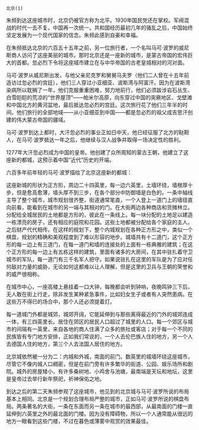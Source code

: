     北京(1) 

   朱频到达这座城市时，北京仍被官方称为北平。1930年国民党还在掌权。军阀混战的时代一去不复。中国再一次统一。共和国经历最初几年的骚乱之后，中国始终坚定发展为一个现代国家的信念。朱频此感到自豪和幸福。

   在朱频抵达北京的六百五十五年之前，另一位旅行者，一个名叫马可·波罗的威尼斯商人访问了这座美丽的城市。那时北京还是一座新的城市，是蒙古帝国的宏伟巨大的首都。忽必烈下令将这座城市建立在与中华帝国的古老皇城相对的河对面。

   马可·波罗从威尼斯出发，与他父亲尼克罗和舅舅马夫罗（他们二人曾在十五年前造访过忽必烈的宫廷），他们三人穿过小亚细亚、波斯湾与阿富汗。因为在波斯湾染病所以耽搁了一年，他们克服重重困难，努力地前行，他们必须跋涉岩石丛生、白雪皑皑的荒凉的“世界屋顶”——帕米尔高原，向东穿过中国的突厥地区、戈壁滩和中国北方的黄河盆地，最后抵达忽必烈的宫廷。这次旅行花了他们三年半的时间。他们旅行的全部地域——从小亚细亚到中国——都是忽必烈的祖父成吉思汗创建的伟大蒙古帝国的疆域。

   马可·波罗到达上都时，大汗忽必烈的事业正如日中天，他已经征服了北方的鞑靼人，在马可·波罗抵达一年之后，他继续与汉人战争并取得一场决定性的胜利。

   1277年大汗忽必烈成为中国的皇帝。他创建了众所周知的蒙古王朝，他建立了这座新的都城，这预示着中国“近代”历史的开端。

   六百多年前年轻的马可·波罗描绘了北京这座新的都城：

   这座新城的形状为正方形，周边二十四英里，每一边六英里，土墙环绕，墙根厚十步，但是愈高愈薄，墙头厚不到三步，在各个部分中防御墙是白色的。一条中轴线主导了整个城市，城市规划很齐整，街道通常笔直，一个人登上一道门上的墙径直向前看，能看到在城市的另一端与其相对的门。在大街两边各种商店和货摊林立。分配给全城居民的土地都是方形的，彼此在一条线上。每一块分配的土地足以建造一栋漂亮的房子，还有相应的庭院和花园。这些土地都被分配给各个家庭的主人。之后财产代代相传。在这样的规划下，整个内城规划在各种正方形之中，类似一个棋盘，规划的精确和美观程度到了难以形容的地步。城墙共有十二道门，这个正方形的每一边上有三道门，在每一道门和墙的连接处的上面有一栋典雅的建筑；在这个正方形的每一边上有五栋这样的建筑，里面有诸多的大房间，在其中驻扎着守卫城市的军队，每一道门有三千名军人把守。如果说驻扎在这里的军队是为了应对任何敌对力量的威胁，无论如何这都难以让人理解，但是这里的卫兵与王朝的荣誉和的威严很相称。

   在城市中心，一座高楼上悬挂着一口大钟，每晚都会听到钟响，夜晚鸣钟三下后，无人敢在街上行走，除非发生某种紧急事件，比如妇女生子或者有人突然患病。在这些万不得已的场合中，那个人还必须提着灯。

   每一道城门外都是城郊，城郊开阔，它能延伸到与那些离得最近的门外的城郊连成一体，有三四英里长。居住在郊区的居民人口超过了城里的人口。每一个郊区与城市的间隔有一英里，来自各地的商人住满了众多的旅社或客店；对于每一个不同的民族皆有专门地方安排，正如我们常说的，一个人去伦巴族人住的地方，另一个人去德国人住的地方，第三个人去法国人居住的地方。

   北京城依然被一分为二：内城和外城，南面的前门。数英里的城墙环绕这座城市，尽管它不像内城人口稠密，但是在前门旁有许多繁华的街道、公园、娱乐场所和剧院。城外的房屋矮小，有许多桑树地、小鸡舍与池塘，最南端是天坛和地坛，这里是皇帝过去举行新年祭祀，祈神保佑之地。

   到达之后的第二天朱频参观了这座城市，他见到的北京城与马可·波罗所说的布局基本上相同。北京是一个规划合理布局严整的城市，正如马可·波罗所说的棋盘布局。两条著名的大街，一条在东面而另一条在城市的最西部，从最南面的门楼一直延伸到六英里之外的最北面的门楼。因为没有障碍物，所以一个人通常能从很远的地方一眼看到这些门楼，不过在暮色或薄雾中观赏的效果最佳。

